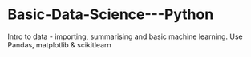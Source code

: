 # Basic-Data-Science---Python
Intro to data -  importing, summarising and basic machine learning. Use Pandas, matplotlib &amp; scikitlearn
